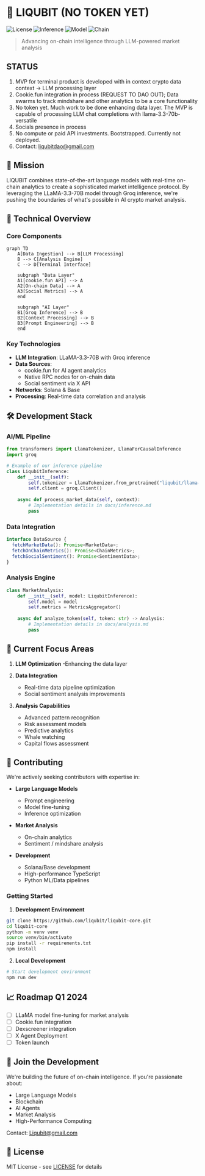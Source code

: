 # 🧠 LIQUBIT (NO TOKEN YET)

![License](https://img.shields.io/badge/license-MIT-blue.svg)
![Inference](https://img.shields.io/badge/inference-groq-green.svg)
![Model](https://img.shields.io/badge/model-llama--3.3--70b-red.svg)
![Chain](https://img.shields.io/badge/networks-solana%20|%20base-purple.svg)

> Advancing on-chain intelligence through LLM-powered market analysis

## STATUS
1) MVP for terminal product is developed with in context crypto data context -> LLM processing layer
2) Cookie.fun integration in process (REQUEST TO DAO OUT); Data swarms to track mindshare and other analytics to be a core functionality
3) No token yet. Much work to be done enhancing data layer. The MVP is capable of processing LLM chat completions with llama-3.3-70b-versatile
4) Socials presence in process
5) No compute or paid API investments. Bootstrapped. Currently not deployed.
6) Contact: liqubitdao@gmail.com    

## 🎯 Mission
LIQUBIT combines state-of-the-art language models with real-time on-chain analytics to create a sophisticated market intelligence protocol. By leveraging the LLaMA-3.3-70B model through Groq inference, we're pushing the boundaries of what's possible in AI crypto market analysis.

## 🔬 Technical Overview

### Core Components

```mermaid
graph TD
    A[Data Ingestion] --> B[LLM Processing]
    B --> C[Analysis Engine]
    C --> D[Terminal Interface]
    
    subgraph "Data Layer"
    A1[cookie.fun API] --> A
    A2[On-chain Data] --> A
    A3[Social Metrics] --> A
    end
    
    subgraph "AI Layer"
    B1[Groq Inference] --> B
    B2[Context Processing] --> B
    B3[Prompt Engineering] --> B
    end
```

### Key Technologies

- **LLM Integration**: LLaMA-3.3-70B with Groq inference
- **Data Sources**:
  - cookie.fun for AI agent analytics
  - Native RPC nodes for on-chain data
  - Social sentiment via X API
- **Networks**: Solana & Base
- **Processing**: Real-time data correlation and analysis

## 🛠 Development Stack

### AI/ML Pipeline
```python
from transformers import LlamaTokenizer, LlamaForCausalInference
import groq

# Example of our inference pipeline
class LiqubitInference:
    def __init__(self):
        self.tokenizer = LlamaTokenizer.from_pretrained("liqubit/llama-3.3-70b")
        self.client = groq.Client()
    
    async def process_market_data(self, context):
        # Implementation details in docs/inference.md
        pass
```

### Data Integration
```typescript
interface DataSource {
  fetchMarketData(): Promise<MarketData>;
  fetchOnChainMetrics(): Promise<ChainMetrics>;
  fetchSocialSentiment(): Promise<SentimentData>;
}
```

### Analysis Engine
```python
class MarketAnalysis:
    def __init__(self, model: LiqubitInference):
        self.model = model
        self.metrics = MetricsAggregator()
    
    async def analyze_token(self, token: str) -> Analysis:
        # Implementation details in docs/analysis.md
        pass
```

## 🔄 Current Focus Areas

1. **LLM Optimization**
   -Enhancing the data layer 

3. **Data Integration**
   - Real-time data pipeline optimization
   - Social sentiment analysis improvements

4. **Analysis Capabilities**
   - Advanced pattern recognition
   - Risk assessment models
   - Predictive analytics
   - Whale watching
   - Capital flows assessment

## 🤝 Contributing

We're actively seeking contributors with expertise in:

- **Large Language Models**
  - Prompt engineering
  - Model fine-tuning
  - Inference optimization

- **Market Analysis**
  - On-chain analytics
  - Sentiment / mindshare analysis

- **Development**
  - Solana/Base development
  - High-performance TypeScript
  - Python ML/Data pipelines

### Getting Started

1. **Development Environment**
```bash
git clone https://github.com/liqubit/liqubit-core.git
cd liqubit-core
python -m venv venv
source venv/bin/activate
pip install -r requirements.txt
npm install
```

2. **Local Development**
```bash
# Start development environment
npm run dev

```



## 📈 Roadmap Q1 2024

- [ ] LLaMA model fine-tuning for market analysis
- [ ] Cookie.fun integration
- [ ] Dexscreener integration
- [ ] X Agent Deployment
- [ ] Token launch

## 🤖 Join the Development

We're building the future of on-chain intelligence. If you're passionate about:
- Large Language Models
- Blockchain
- AI Agents
- Market Analysis
- High-Performance Computing

Contact: Liqubit@gmail.com

## 📜 License

MIT License - see [LICENSE](LICENSE) for details


